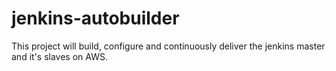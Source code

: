 jenkins-autobuilder
===================

This project will build, configure and continuously deliver the jenkins master and it's slaves on AWS. 
